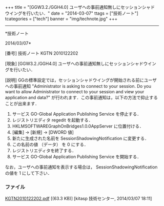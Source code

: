 ﻿+++
title = "[GGW3.2./GGH4.0] ユーザへの事前通知無しにセッションシャドウイングを行いたい．"
date = "2014-03-07"
ttags = ["技術ノート"]
tcategories = ["tech"]
banner = "img/technote.jpg"
+++

-----------------------------------------------------------------------------------------------------------------------------

*技術ノート

2014/03/07*


[番号]
技術ノート KGTN 2010122202

[現象]
[GGW3.2./GGH4.0]
ユーザへの事前通知無しにセッションシャドウイングを行いたい．

[説明]
GGの標準設定では，セッションシャドウイングが開始される前にユーザへの事前通知
"Administrator is asking to connect to your session. Do you want to
allow Administrator to connect to your session and view your application
and data?"
が行われます．この事前通知は，以下の方法で抑止することが出来ます．

1) サービス GO-Global Application Publishing Service を停止する．
2) レジストリエディタ regedit を起動する．
3) HKLMSOFTWAREGraphOnBridges1.0.0AppServer に位置付ける．
4) [編集] → [新規] → [DWORD 値]
5) 新たに生成された名前を SessionShadowingNotification に変更する．
6) この名前の値 （データ） を 0 にする．
7) レジストリエディタを終了する．
8) サービス GO-Global Application Publishing Service を開始する．

なお，ユーザへの事前通知を表示する場合は， SessionShadowingNotification
の値を 1 にして下さい．


### ファイル

 
 


[KGTN2010122202.pdf](http://techreport.kitasp.net/attachments/download/1604/KGTN2010122202.pdf)
 [(63.3 KB)] [kitasp 技術センター, 2014/03/07
18:11]


 


 

